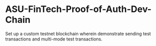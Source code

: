 # ASU-FinTech-Proof-of-Auth-Dev-Chain
Set up a custom testnet blockchain wherein demonstrate sending test transactions and multi-mode test transactions.
